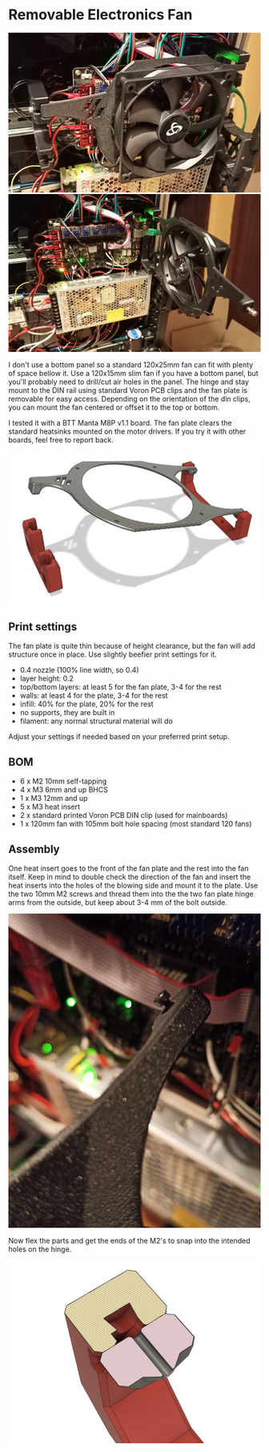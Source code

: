 # Removable Electronics Fan

![Mounted over board with a 120mm fan](images/IMG20231103001214.jpg)
![Opened fan plate](images/IMG20231103001242.jpg)

I don't use a bottom panel so a standard 120x25mm fan can fit with plenty of
space bellow it. Use a 120x15mm slim fan if you have a bottom panel, but you'll
probably need to drill/cut air holes in the panel. The hinge and stay mount to the DIN
rail using standard Voron PCB clips and the fan plate is removable for easy
access. Depending on the orientation of the din clips, you can mount the fan
centered or offset it to the top or bottom.

I tested it with a BTT Manta M8P v1.1 board. The fan plate clears the standard
heatsinks mounted on the motor drivers. If you try it with other boards, feel
free to report back.

![CAD assembly screenshot](images/cad_1.jpg)

## Print settings
The fan plate is quite thin because of height clearance, but the fan will add
structure once in place. Use slightly beefier print settings for it.

* 0.4 nozzle (100% line width, so 0.4)
* layer height: 0.2 
* top/bottom layers: at least 5 for the fan plate, 3-4 for the rest
* walls: at least 4 for the plate, 3-4 for the rest 
* infill: 40% for the plate, 20% for the rest
* no supports, they are built in
* filament: any normal structural material will do

Adjust your settings if needed based on your preferred print setup.

## BOM
* 6 x M2 10mm self-tapping
* 4 x M3 6mm and up BHCS
* 1 x M3 12mm and up
* 5 x M3 heat insert
* 2 x standard printed Voron PCB DIN clip (used for mainboards)
* 1 x 120mm fan with 105mm bolt hole spacing (most standard 120 fans)

## Assembly
One heat insert goes to the front of the fan plate and the rest into the fan
itself. Keep in mind to double check the direction of the fan and insert the
heat inserts into the holes of the blowing side and mount it to the plate.
Use the two 10mm M2 screws and thread them into the the two fan plate hinge arms
from the outside, but keep about 3-4 mm of the bolt outside.

![Example of hinge screw position](images/hinge_screws.jpg)

Now flex the parts and get the ends of the M2's to snap into the intended holes
on the hinge.

![CAD screenshot of the hinge-plate joint](images/cad_2.jpg)
